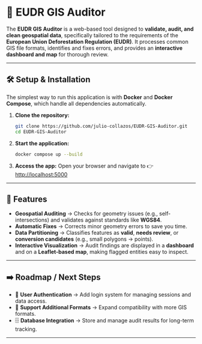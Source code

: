 # 📂 EUDR GIS Auditor

The **EUDR GIS Auditor** is a web-based tool designed to **validate, audit, and clean geospatial data**, specifically tailored to the requirements of the **European Union Deforestation Regulation (EUDR)**. It processes common GIS file formats, identifies and fixes errors, and provides an **interactive dashboard and map** for thorough review.

---

## 🛠️ Setup & Installation

The simplest way to run this application is with **Docker** and **Docker Compose**, which handle all dependencies automatically.

1. **Clone the repository:**

   ```bash
   git clone https://github.com/julio-collazos/EUDR-GIS-Auditor.git
   cd EUDR-GIS-Auditor
   ```

2. **Start the application:**

   ```bash
   docker compose up --build
   ```

3. **Access the app:**
   Open your browser and navigate to 👉 [http://localhost:5000](http://localhost:5000)

---

## 🚀 Features

* **Geospatial Auditing** → Checks for geometry issues (e.g., self-intersections) and validates against standards like **WGS84**.
* **Automatic Fixes** → Corrects minor geometry errors to save you time.
* **Data Partitioning** → Classifies features as **valid**, **needs review**, or **conversion candidates** (e.g., small polygons → points).
* **Interactive Visualization** → Audit findings are displayed in a **dashboard** and on a **Leaflet-based map**, making flagged entities easy to inspect.

---

## ➡️ Roadmap / Next Steps

* 🔑 **User Authentication** → Add login system for managing sessions and data access.
* 📂 **Support Additional Formats** → Expand compatibility with more GIS formats.
* 🗄️ **Database Integration** → Store and manage audit results for long-term tracking.

---
